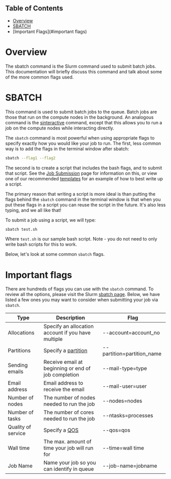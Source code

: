 ## Table of Contents

- [Overview](#overview)
- [SBATCH](#sbatch)
- [Important Flags](#important flags)

# Overview

The sbatch command is the Slurm command used to submit batch jobs.  This documentation will briefly discuss this command and talk about some of the more common flags used.

# SBATCH

This command is used to submit batch jobs to the queue.  Batch jobs are those that run on the compute nodes in the background.  An analogous command is the [sinteractive](https://github.com/ResearchComputing/Research-Computing-User-Tutorials/wiki/Interactive-Jobs) command, except that this allows you to run a job on the compute nodes while interacting directly.

The `sbatch` command is most powerful when using appropriate flags to specify exactly how you would like your job to run.  The first, less common way is to add the flags in the terminal window after sbatch:

```bash
sbatch --flag1 --flag2
```

The second is to create a script that includes the bash flags, and to submit that script.  See the [Job Submission](https://github.com/ResearchComputing/Research-Computing-User-Tutorials/wiki/Job-Submissions) page for information on this, or view one of our recommended [templates](https://raw.githubusercontent.com/ResearchComputing/Research-Computing-User-Tutorials/master/Templates/General-Job-Template.sh) for an example of how to best write up a script.

The primary reason that writing a script is more ideal is than putting the flags behind the `sbatch` command in the terminal window is that when you put these flags in a script you can reuse the script in the future.  It's also less typing, and we all like that!

To submit a job using a script, we will type:
``` bash
sbatch test.sh
```
Where `test.sh` is our sample bash script.  Note - you do not need to only write bash scripts for this to work.

Below, let's look at some common `sbatch` flags.

# Important flags

There are hundreds of flags you can use with the `sbatch` command.  To review all the options, please visit the Slurm [sbatch page](http://slurm.schedmd.com/sbatch.html).  Below, we have listed a few ones you may want to consider when submitting your job via `sbatch`.

|        Type         |                    Description                    |           Flag           | 
|---------------------|---------------------------------------------------|----------------------------|   
|     Allocations     |Specify an allocation account if you have multiple |    --account=account_no    |
|     Partitions      |              Specify a [partition](https://github.com/ResearchComputing/Research-Computing-User-Tutorials/wiki/qos-and-partitions)                |--partition=partition_name  |
|    Sending emails   |Receive email at beginning or end of job completion|      --mail-type=type      |
|    Email address    |	        Email address to receive the email        |      --mail-user=user      |
|   Number of nodes   |	    The number of nodes needed to run the job     |       --nodes=nodes        |
|   Number of tasks   |     The number of cores needed to run the job     |     --ntasks=processes     |
|  Quality of service |	             Specify a [QOS](https://github.com/ResearchComputing/Research-Computing-User-Tutorials/wiki/qos-and-partitions)                      |          --qos=qos         |
|      Wall time      |	  The max. amount of time your job will run for   |      --time=wall time      |
|       Job Name      |     Name your job so you can identify in queue	  |	--job-name=jobname     |
